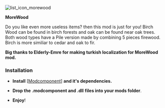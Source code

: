 ![list_icon_morewood](https://github.com/user-attachments/assets/f3f8efa3-1581-4433-a364-870a15062071)


**MoreWood**

Do you like even more useless items? then this mod is just for you!
Birch Wood can be found in birch forests and oak can be found near oak trees.
Both wood types have a Pile version made by combining 5 pieces firewood.
Birch is more similiar to cedar and oak to fir.


**Big thanks to Elderly-Emre for making turkish localization for MoreWood mod.**

### Installation

- **Install** [[Modcomponent](https://github.com/dommrogers/ModComponent/releases/tag/6.3.1)] **and it's dependencies.**

- **Drop the** **.modcomponent and .dll** **files into your mods folder**.
- **Enjoy**!
